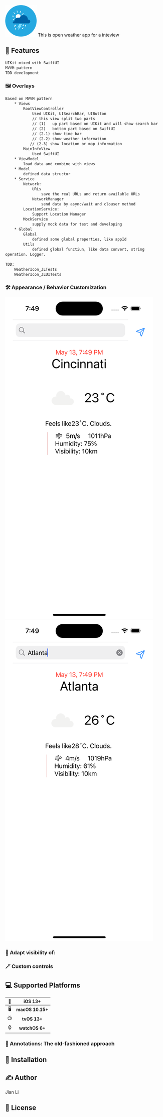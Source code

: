 <img src="./DemoSnapshot/appIcon.jpeg" width="100">
This is  open weather app for a inteview


## 🚀 Features
```
UIKit mixed with SwiftUI
MVVM pattern
TDD development
```
### 🖼 Overlays
```
Based on MVVM pattern
    * Views
        RootViewController
            Used UIKit, UISearchBar, UIButton
            // this view split two parts
            // (1)   up part based on UIKit and will show search bar
            // (2)   bottom part based on SwiftUI
            // (2.1) show time bar
            // (2.2) show weather information
           // (2.3) show location or map information
        MainInfoView
            Used SwiftUI             
    * ViewModel
        load data and combine with views
    * Model
        defined data structur
    * Service
        Network:
            URLs
                save the real URLs and return available URLs
            NetworkManager
                send data by async/wait and clouser method
        LocationService:
            Support Location Manager
        MockService
            supply mock data for test and developing
    * Global
        Global
            defined some global preperties, like appId
        Utils
            defined global functiun, like data convert, string operation. Logger. 

TDD: 
    WeatherIcon_JLTests
    WeatherIcon_JLUITests
```
### 🛠 Appearance / Behavior Customization
![Demo Snapshot](./DemoSnapshot/startScreen.png)
![Demo Snapshot](./DemoSnapshot/searchScreen.png)

### 👀 Adapt visibility of:


### 🪄 Custom controls


## 💻 Supported Platforms

| 📱 | iOS 13+ |
| :-: | :-: |
| 🖥 | **macOS 10.15+** | 
| 📺 | **tvOS 13+** |
| ⌚️ | **watchOS 6+** |



### 📌 Annotations: The old-fashioned approach



## 🔩 Installation


## ✍️ Author

Jian Li

## 📄 License

